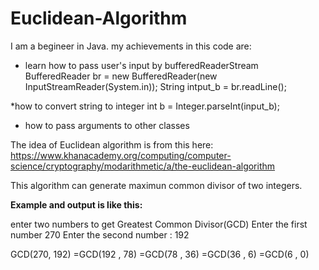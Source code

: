 # Euclidean-Algorithm

I am a begineer in Java. 
my achievements in this code are:
* learn how to pass user's input by bufferedReaderStream
  BufferedReader br = new BufferedReader(new InputStreamReader(System.in));
 String intput_b =  br.readLine();

*how to convert string to integer
 int b = Integer.parseInt(input_b);

* how to pass arguments to other classes

The idea of Euclidean algorithm is from this here:
https://www.khanacademy.org/computing/computer-science/cryptography/modarithmetic/a/the-euclidean-algorithm

This algorithm can generate maximun common divisor of two integers.

**Example and output is like this:**

enter two numbers to get Greatest Common Divisor(GCD)
Enter the first number
270
Enter the second number : 
192

GCD(270, 192)
=GCD(192 , 78) 
=GCD(78 , 36) 
=GCD(36 , 6) 
=GCD(6 , 0)




